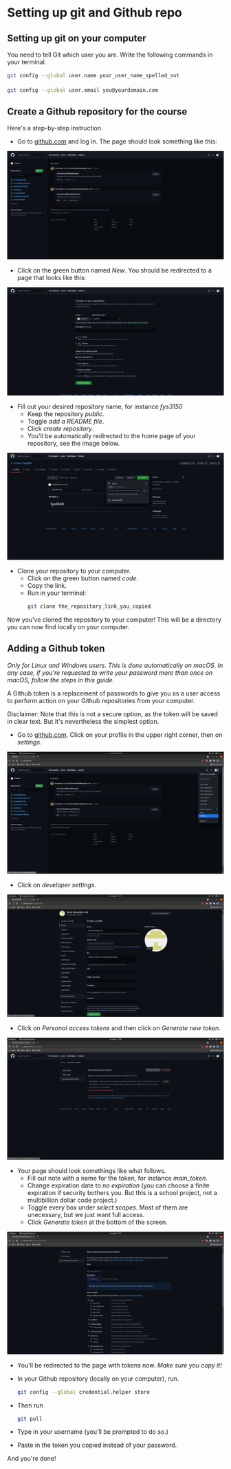 # Setting up git and Github repo

## Setting up git on your computer

You need to tell Git which user you are. Write the following commands in your terminal.

```sh
git config --global user.name your_user_name_spelled_out

git config --global user.email you@yourdomain.com
```

## Create a Github repository for the course

Here's a step-by-step instruction.

- Go to [github.com](Github.com) and log in. The page should look something like this:

![homepage](./imgs/github_homepage.png)

- Click on the green button named *New*. You should be redirected to a page that looks like this:

![create_repo](./imgs/create_repo.png)

- Fill out your desired repository name, for instance *fys3150*
  - Keep the repository *public*.
  - Toggle *add a README file*.
  - Click *create repository*.
  - You'll be automatically redirected to the home page of your repository, see the image below.

![clone_repo](./imgs/clone_repo.png)

- Clone your repository to your computer.  
  - Click on the green button named *code*.
  - Copy the link.
  - Run in your terminal:
    ```sh
    git clone the_repository_link_you_copied
    ```

Now you've cloned the repository to your computer! This will be a directory you can now find locally on your computer.



## Adding a Github token
*Only for Linux and Windows users. This is done automatically on macOS. In any case, if you're requested to write your password more than once on macOS, follow the steps in this guide.*

A Github token is a replacement of passwords to give you as a user access to perform action on your Github repositories from your computer.

Disclaimer: Note that this is not a secure option, as the token will be saved in clear text. But it's nevertheless the simplest option.


- Go to [github.com](www.github.com). Click on your profile in the upper right corner, then on *settings*.

![go_to_settings](./imgs/go_to_settings.png)

- Click on *developer settings*.

![go_to_developer_settings](./imgs/go_to_developer_settings.png)

- Click on *Personal access tokens* and then click on *Generate new token*.

![generate_new_token](./imgs/generate_new_token.png)

- Your page should look somethings like what follows.
    - Fill out note with a name for the token, for instance *main_token*.
    - Change expiration date to *no expiration* (you can choose a finite expiration if security bothers you. But this is a school project, not a multibillion dollar code project.)
    - Toggle every box under *select scopes*. Most of them are unecessary, but we just want full access.
    - Click *Generate token* at the bottom of the screen.

![token_page](./imgs/token_page.png)

- You'll be redirected to the page with tokens now. *Make sure you copy it!*


- In your Github repository (locally on your computer), run.

  ```sh
  git config --global credential.helper store
  ```

- Then run

  ```sh
  git pull
  ```

- Type in your username (you'll be prompted to do so.)

- Paste in the token you copied instead of your password.

And you're done!
